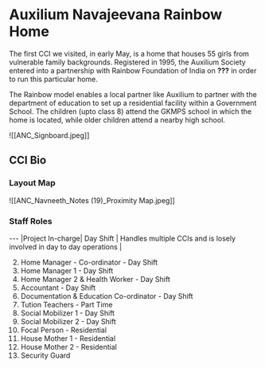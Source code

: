 

# Auxilium Navajeevana Rainbow Home
The first CCI we visited, in early May, is a home that houses 55 girls from vulnerable family backgrounds. Registered in 1995, the Auxilium Society entered into a partnership with Rainbow Foundation of India on **???** in order to run this particular home. 

The Rainbow model enables a local partner like Auxilium to partner with the department of education to set up a residential facility within a Government School. The children (upto class 8) attend the GKMPS school in which the home is located, while older children attend a nearby high school.

![[ANC_Signboard.jpeg]]


## CCI Bio
### Layout Map

![[ANC_Navneeth_Notes (19)_Proximity Map.jpeg]]


### Staff Roles

--- |Project In-charge| Day Shift | Handles multiple CCIs and is losely involved in day to day operations |

2. Home Manager - Co-ordinator  - Day Shift
3. Home Manager 1 - Day Shift
4. Home Manager 2 & Health Worker - Day Shift
5. Accountant - Day Shift
6. Documentation & Education Co-ordinator - Day Shift
7. Tution Teachers - Part Time
8. Social Mobilizer 1 - Day Shift
9. Social Mobilizer 2 - Day Shift
10. Focal Person - Residential
11. House Mother 1 - Residential
12. House Mother 2 - Residential
13. Security Guard